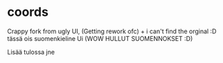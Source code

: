 # coords
Crappy fork from ugly UI, (Getting rework ofc) + i can't find the orginal :D tässä ois suomenkieline Ui (WOW HULLUT SUOMENNOKSET :D)

Lisää tulossa jne
